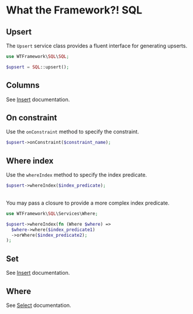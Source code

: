 # What the Framework?! SQL

## Upsert
The `Upsert` service class provides a fluent interface for generating upserts.
```php
use WTFramework\SQL\SQL;

$upsert = SQL::upsert();
```

## Columns
See [Insert](../insert.md#columns) documentation.

## On constraint
Use the `onConstraint` method to specify the constraint.
```php
$upsert->onConstraint($constraint_name);
```

## Where index
Use the `whereIndex` method to specify the index predicate.
```php
$upsert->whereIndex($index_predicate);
```
\
You may pass a closure to provide a more complex index predicate.
```php
use WTFramework\SQL\Services\Where;

$upsert->whereIndex(fn (Where $where) =>
  $where->where($index_predicate1)
  ->orWhere($index_predicate2);
);
```

## Set
See [Insert](../insert.md#set) documentation.

## Where
See [Select](../select.md#where) documentation.